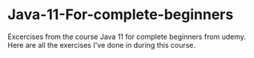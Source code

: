 # Java-11-For-complete-beginners
Excercises from the course Java 11 for complete beginners from udemy. Here are all the exercises I've done in during this course.
